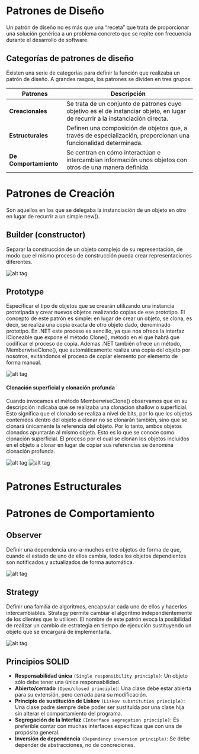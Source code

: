 # Patrones de Diseño

Un patrón de diseño no es más que una “receta” que trata de proporcionar una solución genérica a un problema concreto que se repite con frecuencia durante el desarrollo de software.

## Categorías de patrones de diseño

Existen una serie de categorías para definir la función que realizaba un patrón de diseño. A grandes rasgos, los patrones se dividen en tres grupos:

|Patrones|Descripción|
|---------|-----------|
|__Creacionales__|Se trata de un conjunto de patrones cuyo objetivo es el de instanciar objeto, en lugar de recurrir a la instanciación directa.|
|__Estructurales__|Definen una composición de objetos que, a través de especialización, proporcionan una funcionalidad determinada.|
|__De Comportamiento__|Se centran en cómo interactúan e intercambian información unos objetos con otros de una manera definida.|

# Patrones de Creación

Son aquellos en los que se delegaba la instanciación de un objeto en otro en lugar de recurrir a un simple new().

## Builder (constructor)

Separar la construcción de un objeto complejo de su representación, de modo que el mismo proceso de construcción pueda crear representaciones diferentes.

![alt tag](https://raw.githubusercontent.com/mdpl11/DesignPatterns/master/Builder/builder.png)

## Prototype

Especificar el tipo de objetos que se crearán utilizando una instancia prototipada y crear nuevos objetos realizando copias de ese prototipo. El concepto de este patrón es simple: en lugar de crear un objeto, se clona, es decir, se realiza una copia exacta de otro objeto dado, denominado prototipo. En .NET este proceso es sencillo, ya que nos ofrece la interfaz ICloneable que expone el método Clone(), método en el que habrá que codificar el proceso de copia. Ademas .NET también ofrece un método, MemberwiseClone(), que automáticamente realiza una copia del objeto por nosotros, evitándonos el proceso de copiar elemento por elemento de forma manual.

![alt tag](https://raw.githubusercontent.com/mdpl11/DesignPatterns/master/Prototype/prototype.png)

#### Clonación superficial y clonación profunda

Cuando invocamos el método MemberwiseClone() observamos que en su descripción indicaba que se realizaba una clonación shallow o superficial. Esto significa que el clonado se realiza a nivel de bits, por lo que los objetos contenidos dentro del objeto a clonar no se clonarán también, sino que se clonará únicamente la referencia del objeto. Por lo tanto, ambos objetos clonados apuntarán al mismo objeto. Esto es lo que se conoce como clonación superficial. El proceso por el cual se clonan los objetos incluidos en el objeto a clonar en lugar de copiar sus referencias se denomina clonación profunda.

![alt tag](https://raw.githubusercontent.com/mdpl11/DesignPatterns/master/Prototype/ClonacionSuperficial.png)
![alt tag](https://raw.githubusercontent.com/mdpl11/DesignPatterns/master/Prototype/ClonacionProfunda.png)

# Patrones Estructurales

# Patrones de Comportamiento

## Observer

Definir una dependencia uno-a-muchos entre objetos de forma de que, cuando el estado de uno de ellos cambia, todos los objetos dependientes son notificados y actualizados de forma automática.

![alt tag](https://raw.githubusercontent.com/mdpl11/DesignPatterns/master/Observer/Observer.png)

## Strategy

Definir una familia de algoritmos, encapsular cada uno de ellos y hacerlos intercambiables. Strategy permite cambiar el algoritmo independientemente de los clientes que lo utilicen.
El nombre de este patrón evoca la posibilidad de realizar un cambio de estrategia en tiempo de ejecución sustituyendo un objeto que se encargará de implementarla.

![alt tag](https://raw.githubusercontent.com/mdpl11/DesignPatterns/master/Strategy/Strategy.png)

## Principios SOLID

  * **Responsabilidad única** `(Single responsibility principle)`: Un objeto sólo debe tener una única responsabilidad.
  * **Abierto/cerrado** `(Open/closed principle)`: Una clase debe estar abierta para su extensión, pero cerrada para su modificación.
  * **Principio de sustitución de Liskov** `(Liskov substitution principle)`: Una clase padre siempre debe poder ser sustituida por una clase hija sin alterar el comportamiento del programa.
  * **Segregación de la Interfaz** `(Interface segregation principle)`: Es preferible contar con muchas interfaces específicas que con una de propósito general.
  * **Inversión de dependencia**  `(Dependency inversion principle)`: Se debe depender de abstracciones, no de concreciones.
